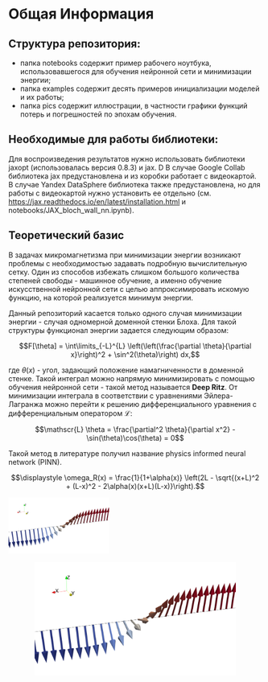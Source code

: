 # Общая Информация
## Структура репозитория:
- папка notebooks содержит пример рабочего ноутбука, использовавшегося для обучения нейронной сети и минимизации энергии;
- папка examples содержит десять примеров инициализации моделей и их работы;
- папка pics содержит иллюстрации, в частности графики функций потерь и погрешностей по эпохам обучения.

## Необходимые для работы библиотеки:
Для воспроизведения результатов нужно использовать библиотеки jaxopt (использовалась версия 0.8.3) и jax. D В случае Google Collab библиотека jax предустановлена и из коробки работает с видеокартой. В случае Yandex DataSphere библиотека также предустановлена, но для работы с видеокартой нужно установить ее отдельно (см. https://jax.readthedocs.io/en/latest/installation.html и notebooks/JAX_bloch_wall_nn.ipynb). 

## Теоретический базис
В задачах микромагнетизма при минимизации энергии возникают проблемы с необходимостью задавать подробную вычислительную сетку. Один из способов избежать слишком большого количества степеней свободы - машинное обучение, а именно обучение искусственной нейронной сети с целью аппроксимировать искомую функцию, на которой реализуется минимум энергии.

Данный репозиторий касается только одного случая минимизации энергии - случая одномерной доменной стенки Блоха. Для такой структуры функционал энергии задается следующим образом:

$$F[\theta] = \int\limits_{-L}^{L} \left(\left(\frac{\partial \theta}{\partial x}\right)^2 + \sin^2(\theta)\right) dx,$$

где $\theta(x)$ - угол, задающий положение намагниченности в доменной стенке. Такой интеграл можно напрямую минимизировать с помощью обучения нейронной сети - такой метод называется **Deep Ritz**. От минимизации интеграла в соответствии с уравнениями Эйлера-Лагранжа можно перейти к решению дифференциального уравнения с дифференциальным оператором $\mathscr{L}$:

$$\mathscr{L} \theta = \frac{\partial^2 \theta}{\partial x^2} - \sin(\theta)\cos(\theta) = 0$$

Такой метод в литературе получил название physics informed neural network (PINN).

$$\displaystyle \omega_R(x) = \frac{1}{1+\alpha(x)} \left(2L - \sqrt{(x+L)^2 + (L-x)^2 - 2\alpha(x)(x+L)(L-x)}\right).$$ 

<img src="pics/bloch_wall.png" alt="drawing" width="200"/>

<p align="center">
  <img src="pics/bloch_wall.png" alt="drawing" width="400"/>
</p>

